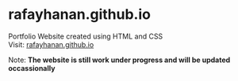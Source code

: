 # rafayhanan.github.io
Portfolio Website created using HTML and CSS
<br>
Visit: [rafayhanan.github.io](https://rafayhanan.github.io/)

Note: <strong>The website is still work under progress and will be updated occassionally</strong>
